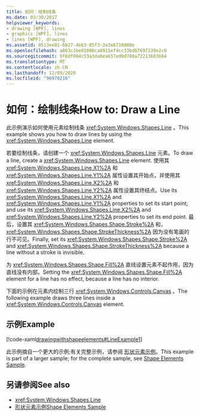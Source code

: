 ```yaml
---
title: 如何：绘制线条
ms.date: 03/30/2017
helpviewer_keywords:
- drawing [WPF], lines
- graphics [WPF], lines
- lines [WPF], drawing
ms.assetid: 0513ee01-6b27-4bb3-85f3-3a3e6710d80e
ms.openlocfilehash: a803c1be01086ca8911ef4cc33bd67697239e2c0
ms.sourcegitcommit: 9f6df084c53a3da0ea657ed0d708a72213683084
ms.translationtype: MT
ms.contentlocale: zh-CN
ms.lasthandoff: 12/09/2020
ms.locfileid: "96970216"
---
```

# <a name="how-to-draw-a-line"></a><span data-ttu-id="88dad-102">如何：绘制线条</span><span class="sxs-lookup"><span data-stu-id="88dad-102">How to: Draw a Line</span></span>
<span data-ttu-id="88dad-103">此示例演示如何使用元素绘制线条 <xref:System.Windows.Shapes.Line> 。</span><span class="sxs-lookup"><span data-stu-id="88dad-103">This example shows you how to draw lines by using the <xref:System.Windows.Shapes.Line> element.</span></span>  
  
 <span data-ttu-id="88dad-104">若要绘制线条，请创建一个 <xref:System.Windows.Shapes.Line> 元素。</span><span class="sxs-lookup"><span data-stu-id="88dad-104">To draw a line, create a <xref:System.Windows.Shapes.Line> element.</span></span> <span data-ttu-id="88dad-105">使用其 <xref:System.Windows.Shapes.Line.X1%2A> 和 <xref:System.Windows.Shapes.Line.Y1%2A> 属性设置其开始点，并使用其 <xref:System.Windows.Shapes.Line.X2%2A> 和 <xref:System.Windows.Shapes.Line.Y2%2A> 属性设置其终结点。</span><span class="sxs-lookup"><span data-stu-id="88dad-105">Use its <xref:System.Windows.Shapes.Line.X1%2A> and <xref:System.Windows.Shapes.Line.Y1%2A> properties to set its start point; and use its <xref:System.Windows.Shapes.Line.X2%2A> and <xref:System.Windows.Shapes.Line.Y2%2A> properties to set its end point.</span></span> <span data-ttu-id="88dad-106">最后，设置其 <xref:System.Windows.Shapes.Shape.Stroke%2A> 和， <xref:System.Windows.Shapes.Shape.StrokeThickness%2A> 因为没有笔画的行不可见。</span><span class="sxs-lookup"><span data-stu-id="88dad-106">Finally, set its <xref:System.Windows.Shapes.Shape.Stroke%2A> and <xref:System.Windows.Shapes.Shape.StrokeThickness%2A> because a line without a stroke is invisible.</span></span>  
  
 <span data-ttu-id="88dad-107">为 <xref:System.Windows.Shapes.Shape.Fill%2A> 直线设置元素不起作用，因为直线没有内部。</span><span class="sxs-lookup"><span data-stu-id="88dad-107">Setting the <xref:System.Windows.Shapes.Shape.Fill%2A> element for a line has no effect, because a line has no interior.</span></span>  
  
 <span data-ttu-id="88dad-108">下面的示例在元素内绘制三行 <xref:System.Windows.Controls.Canvas> 。</span><span class="sxs-lookup"><span data-stu-id="88dad-108">The following example draws three lines inside a <xref:System.Windows.Controls.Canvas> element.</span></span>  
  
## <a name="example"></a><span data-ttu-id="88dad-109">示例</span><span class="sxs-lookup"><span data-stu-id="88dad-109">Example</span></span>  
 [!code-xaml[drawingwithshapeelements#LineExample1](~/samples/snippets/csharp/VS_Snippets_Wpf/DrawingWithShapeElements/CS/lineexample.xaml#lineexample1)]  
  
 <span data-ttu-id="88dad-110">此示例摘自一个更大的示例;有关完整示例，请参阅 [形状元素示例](https://github.com/Microsoft/WPF-Samples/tree/master/Graphics/ShapeElements)。</span><span class="sxs-lookup"><span data-stu-id="88dad-110">This example is part of a larger sample; for the complete sample, see [Shape Elements Sample](https://github.com/Microsoft/WPF-Samples/tree/master/Graphics/ShapeElements).</span></span>  
  
## <a name="see-also"></a><span data-ttu-id="88dad-111">另请参阅</span><span class="sxs-lookup"><span data-stu-id="88dad-111">See also</span></span>

- <xref:System.Windows.Shapes.Line>
- [<span data-ttu-id="88dad-112">形状元素示例</span><span class="sxs-lookup"><span data-stu-id="88dad-112">Shape Elements Sample</span></span>](https://github.com/Microsoft/WPF-Samples/tree/master/Graphics/ShapeElements)
